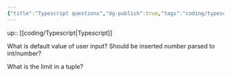 ```yaml
---
{"title":"Typescript questions","dg-publish":true,"tags":"coding/typescript","language":"en","permalink":"/coding/typescript-questions/","dgPassFrontmatter":true}
---
```


up:: [[coding/Typescript\|Typescript]]

What is default value of user input? Should be inserted number parsed to int/number?

What is the limit in a tuple?